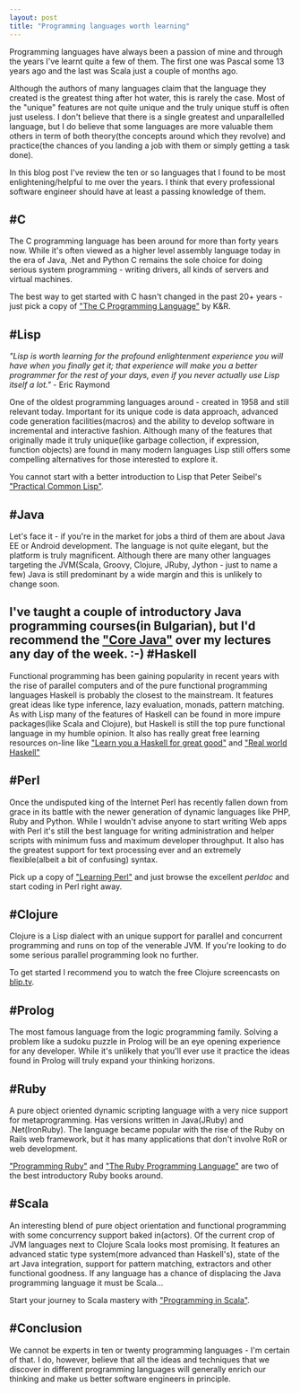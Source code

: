 ```yaml
---
layout: post
title: "Programming languages worth learning"
---
```


Programming languages have always been a passion of mine and through
the years I've learnt quite a few of them. The first one was Pascal
some 13 years ago and the last was Scala just a couple of months ago.

Although the authors of many languages claim that the language they
created is the greatest thing after hot water, this is rarely the
case. Most of the "unique" features are not quite unique and the truly
unique stuff is often just useless. I don't believe that there is a
single greatest and unparallelled language, but I do believe that some
languages are more valuable them others in term of both theory(the
concepts around which they revolve) and practice(the chances of you
landing a job with them or simply getting a task done).

In this blog post I've review the ten or so languages that I found to
be most enlightening/helpful to me over the years. I think that every
professional software engineer should have at least a passing
knowledge of them.

#C
---
The C programming language has been around for more than forty years
now. While it's often viewed as a higher level assembly language today
in the era of Java, .Net and Python C remains the sole choice for
doing serious system programming - writing drivers, all kinds of
servers and virtual machines. 

The best way to get started with C
hasn't changed in the past 20+ years - just pick a copy of ["The C
Programming Language"](http://www.amazon.com/Programming-Language-2nd-Brian-Kernighan/dp/0131103628) by K&R.

#Lisp 
--- 
_"Lisp is worth learning for the profound enlightenment
experience you will have when you finally get it; that experience will
make you a better programmer for the rest of your days, even if you
never actually use Lisp itself a lot."_ - Eric Raymond

One of the oldest programming languages around - created in 1958 and
still relevant today. Important for its unique code is data approach,
advanced code generation facilities(macros) and the ability to develop
software in incremental and interactive fashion. Although many of the
features that originally made it truly unique(like garbage collection,
if expression, function objects) are found in many modern languages
Lisp still offers some compelling alternatives for those interested to
explore it. 

You cannot start with a better introduction to Lisp that
Peter Seibel's ["Practical Common Lisp"](http://www.gigamonkeys.com/book/).

#Java
---
Let's face it - if you're in the market for jobs a third of them are
about Java EE or Android development. The language is not quite
elegant, but the platform is truly magnificent. Although there are
many other languages targeting the JVM(Scala, Groovy, Clojure, JRuby,
Jython - just to name a few) Java is still predominant by a wide
margin and this is unlikely to change soon.

I've taught a couple of introductory Java programming courses(in
Bulgarian), but I'd recommend the ["Core Java"](http://www.amazon.com/Core-Java-TM-I--Fundamentals-8th/dp/0132354764/ref=sr_1_1?s=books&ie=UTF8&qid=1303901341&sr=1-1) over my lectures any day of
the week. :-)
#Haskell
---
Functional programming has been gaining popularity in recent years
with the rise of parallel computers and of the pure functional
programming languages Haskell is probably the closest to the
mainstream. It features great ideas like type inference, lazy
evaluation, monads, pattern matching. As with Lisp many of the
features of Haskell can be found in more impure packages(like Scala
and Clojure), but Haskell is still the top pure functional language in
my humble opinion. It also has really great free learning resources
on-line like ["Learn you a Haskell for great good"](http://learnyouahaskell.com/) and ["Real world
Haskell"](http://book.realworldhaskell.org/read/)

#Perl
---
Once the undisputed king of the Internet Perl has recently fallen down
from grace in its battle with the newer generation of dynamic
languages like PHP, Ruby and Python. While I wouldn't advise anyone to
start writing Web apps with Perl it's still the best language for
writing administration and helper scripts with minimum fuss and maximum
developer throughput. It also has the greatest support for text
processing ever and an extremely flexible(albeit a bit of confusing)
syntax. 

Pick up a copy of ["Learning Perl"](http://oreilly.com/catalog/9780596520113) and just browse the excellent
*perldoc* and start coding in Perl right away.

#Clojure
---
Clojure is a Lisp dialect with an unique support for parallel and
concurrent programming and runs on top of the venerable JVM. If you're
looking to do some serious parallel programming look no further.

To get started I recommend you to watch the free Clojure screencasts
on [blip.tv](http://clojure.blip.tv/).

#Prolog
--- 
The most famous language from the logic programming family. Solving a
problem like a sudoku puzzle in Prolog will be an eye opening
experience for any developer. While it's unlikely that you'll ever use
it practice the ideas found in Prolog will truly expand your thinking
horizons.

#Ruby
---
A pure object oriented dynamic scripting language with a very nice support for
metaprogramming. Has versions written in Java(JRuby) and
.Net(IronRuby). The language became popular with the rise of the Ruby
on Rails web framework, but it has many applications that don't
involve RoR or web development. 

["Programming Ruby"](http://www.amazon.com/Programming-Ruby-1-9-Pragmatic-Programmers/dp/1934356085/ref=sr_1_1?s=books&ie=UTF8&qid=1303901367&sr=1-1) and ["The Ruby Programming Language"](http://www.amazon.com/Ruby-Programming-Language-David-Flanagan/dp/0596516177/ref=sr_1_3?s=books&ie=UTF8&qid=1303901367&sr=1-3) are two of the
best introductory Ruby books around.

#Scala
---
An interesting blend of pure object orientation and functional
programming with some concurrency support baked in(actors). Of the
current crop of JVM languages next to Clojure Scala looks most
promising. It features an advanced static type system(more advanced
than Haskell's), state of the art Java integration, support for
pattern matching, extractors and other functional goodness. If any
language has a chance of displacing the Java programming language it
must be Scala...

Start your journey to Scala mastery with ["Programming in Scala"](http://www.artima.com/pins1ed/).

#Conclusion
---
We cannot be experts in ten or twenty programming languages - I'm
certain of that. I do,
however, believe that all the ideas and techniques that we discover in
different programming languages will generally enrich our thinking and
make us better software engineers in principle.
